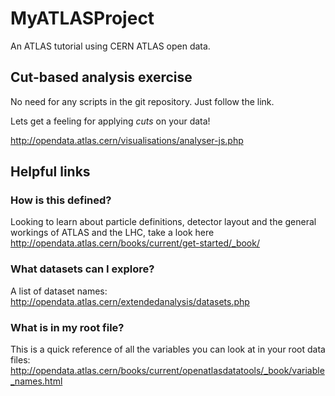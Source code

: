 # MyATLASProject
An ATLAS tutorial using CERN ATLAS open data.

## Cut-based analysis exercise 

No need for any scripts in the git repository. Just follow the link. 

Lets get a feeling for applying _cuts_ on your data!

http://opendata.atlas.cern/visualisations/analyser-js.php

## Helpful links

### How is this defined?

Looking to learn about particle definitions, detector layout and the general workings of ATLAS and the LHC, take a look here
http://opendata.atlas.cern/books/current/get-started/_book/

### What datasets can I explore?

A list of dataset names:
http://opendata.atlas.cern/extendedanalysis/datasets.php

### What is in my root file?

This is a quick reference of all the variables you can look at in your root data files:
http://opendata.atlas.cern/books/current/openatlasdatatools/_book/variable_names.html


